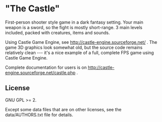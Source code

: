 # "The Castle"

First-person shooter style game in a dark fantasy setting. Your main weapon is a sword, so the fight is mostly short-range. 3 main levels included, packed with creatures, items and sounds.

Using Castle Game Engine, see http://castle-engine.sourceforge.net/ . The game 3D graphics look somewhat old, but the source code remains relatively clean --- it's a nice example of a full, complete FPS game using Castle Game Engine.

Complete documentation for users is on http://castle-engine.sourceforge.net/castle.php .

## License

GNU GPL >= 2.

Except some data files that are on other licenses, see the data/AUTHORS.txt file for details.
